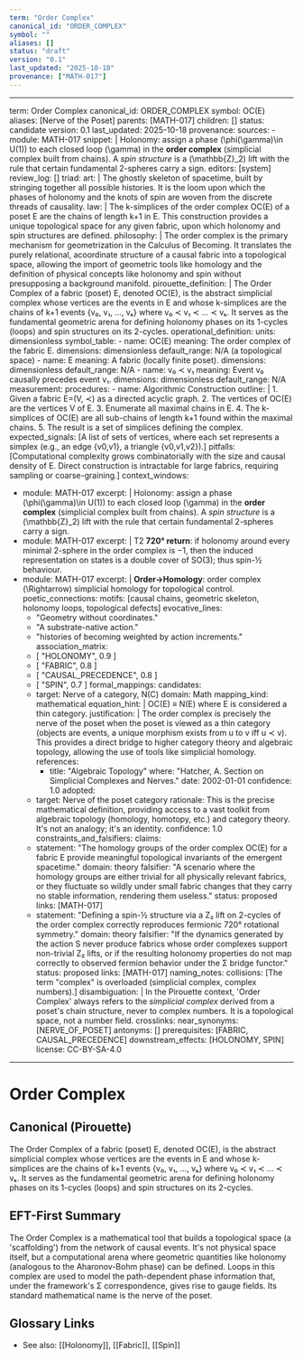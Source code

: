 ```yaml
---
term: "Order Complex"
canonical_id: "ORDER_COMPLEX"
symbol: ""
aliases: []
status: "draft"
version: "0.1"
last_updated: "2025-10-18"
provenance: ["MATH-017"]
---
```


---
term: Order Complex
canonical_id: ORDER_COMPLEX
symbol: OC(E)
aliases: [Nerve of the Poset]
parents: [MATH-017]
children: []
status: candidate
version: 0.1
last_updated: 2025-10-18
provenance:
  sources:
    - module: MATH-017
      snippet: |
        Holonomy: assign a phase (\phi(\gamma)\in U(1)) to each closed loop (\gamma) in the **order complex** (simplicial complex built from chains). A *spin structure* is a (\mathbb{Z}_2) lift with the rule that certain fundamental 2-spheres carry a sign.
  editors: [system]
  review_log: []
triad:
  art: |
    The ghostly skeleton of spacetime, built by stringing together all possible histories. It is the loom upon which the phases of holonomy and the knots of spin are woven from the discrete threads of causality.
  law: |
    The k-simplices of the order complex OC(E) of a poset E are the chains of length k+1 in E. This construction provides a unique topological space for any given fabric, upon which holonomy and spin structures are defined.
  philosophy: |
    The order complex is the primary mechanism for geometrization in the Calculus of Becoming. It translates the purely relational, acoordinate structure of a causal fabric into a topological space, allowing the import of geometric tools like homology and the definition of physical concepts like holonomy and spin without presupposing a background manifold.
pirouette_definition: |
  The Order Complex of a fabric (poset) E, denoted OC(E), is the abstract simplicial complex whose vertices are the events in E and whose k-simplices are the chains of k+1 events {v₀, v₁, ..., vₖ} where v₀ ≺ v₁ ≺ ... ≺ vₖ. It serves as the fundamental geometric arena for defining holonomy phases on its 1-cycles (loops) and spin structures on its 2-cycles.
operational_definition:
  units: dimensionless
  symbol_table:
    - name: OC(E)
      meaning: The order complex of the fabric E.
      dimensions: dimensionless
      default_range: N/A (a topological space)
    - name: E
      meaning: A fabric (locally finite poset).
      dimensions: dimensionless
      default_range: N/A
    - name: v₀ ≺ v₁
      meaning: Event v₀ causally precedes event v₁.
      dimensions: dimensionless
      default_range: N/A
  measurement:
    procedures:
      - name: Algorithmic Construction
        outline: |
          1. Given a fabric E=(V, ≺) as a directed acyclic graph.
          2. The vertices of OC(E) are the vertices V of E.
          3. Enumerate all maximal chains in E.
          4. The k-simplices of OC(E) are all sub-chains of length k+1 found within the maximal chains.
          5. The result is a set of simplices defining the complex.
        expected_signals: [A list of sets of vertices, where each set represents a simplex (e.g., an edge {v0,v1}, a triangle {v0,v1,v2}).]
        pitfalls: [Computational complexity grows combinatorially with the size and causal density of E. Direct construction is intractable for large fabrics, requiring sampling or coarse-graining.]
context_windows:
  - module: MATH-017
    excerpt: |
      Holonomy: assign a phase (\phi(\gamma)\in U(1)) to each closed loop (\gamma) in the **order complex** (simplicial complex built from chains). A *spin structure* is a (\mathbb{Z}_2) lift with the rule that certain fundamental 2-spheres carry a sign.
  - module: MATH-017
    excerpt: |
      T2 **720° return**: if holonomy around every minimal 2-sphere in the order complex is −1, then the induced representation on states is a double cover of SO(3); thus spin-½ behaviour.
  - module: MATH-017
    excerpt: |
      **Order→Homology**: order complex (\Rightarrow) simplicial homology for topological control.
poetic_connections:
  motifs: [causal chains, geometric skeleton, holonomy loops, topological defects]
  evocative_lines:
    - "Geometry without coordinates."
    - "A substrate-native action."
    - "histories of becoming weighted by action increments."
  association_matrix:
    - [ "HOLONOMY", 0.9 ]
    - [ "FABRIC", 0.8 ]
    - [ "CAUSAL_PRECEDENCE", 0.8 ]
    - [ "SPIN", 0.7 ]
formal_mappings:
  candidates:
    - target: Nerve of a category, N(C)
      domain: Math
      mapping_kind: mathematical
      equation_hint: |
        OC(E) ≡ N(E) where E is considered a thin category.
      justification: |
        The order complex is precisely the nerve of the poset when the poset is viewed as a thin category (objects are events, a unique morphism exists from u to v iff u ≺ v). This provides a direct bridge to higher category theory and algebraic topology, allowing the use of tools like simplicial homology.
      references:
        - title: "Algebraic Topology"
          where: "Hatcher, A. Section on Simplicial Complexes and Nerves."
          date: 2002-01-01
      confidence: 1.0
  adopted:
    - target: Nerve of the poset category
      rationale: This is the precise mathematical definition, providing access to a vast toolkit from algebraic topology (homology, homotopy, etc.) and category theory. It's not an analogy; it's an identity.
      confidence: 1.0
constraints_and_falsifiers:
  claims:
    - statement: "The homology groups of the order complex OC(E) for a fabric E provide meaningful topological invariants of the emergent spacetime."
      domain: theory
      falsifier: "A scenario where the homology groups are either trivial for all physically relevant fabrics, or they fluctuate so wildly under small fabric changes that they carry no stable information, rendering them useless."
      status: proposed
      links: [MATH-017]
    - statement: "Defining a spin-½ structure via a Z₂ lift on 2-cycles of the order complex correctly reproduces fermionic 720° rotational symmetry."
      domain: theory
      falsifier: "If the dynamics generated by the action S never produce fabrics whose order complexes support non-trivial Z₂ lifts, or if the resulting holonomy properties do not map correctly to observed fermion behavior under the Σ bridge functor."
      status: proposed
      links: [MATH-017]
naming_notes:
  collisions: [The term "complex" is overloaded (simplicial complex, complex numbers).]
  disambiguation: |
    In the Pirouette context, 'Order Complex' always refers to the *simplicial complex* derived from a poset's chain structure, never to complex numbers. It is a topological space, not a number field.
crosslinks:
  near_synonyms: [NERVE_OF_POSET]
  antonyms: []
  prerequisites: [FABRIC, CAUSAL_PRECEDENCE]
  downstream_effects: [HOLONOMY, SPIN]
license: CC-BY-SA-4.0
---

# Order Complex

## Canonical (Pirouette)
The Order Complex of a fabric (poset) E, denoted OC(E), is the abstract simplicial complex whose vertices are the events in E and whose k-simplices are the chains of k+1 events {v₀, v₁, ..., vₖ} where v₀ ≺ v₁ ≺ ... ≺ vₖ. It serves as the fundamental geometric arena for defining holonomy phases on its 1-cycles (loops) and spin structures on its 2-cycles.

## EFT-First Summary
The Order Complex is a mathematical tool that builds a topological space (a 'scaffolding') from the network of causal events. It's not physical space itself, but a computational arena where geometric quantities like holonomy (analogous to the Aharonov-Bohm phase) can be defined. Loops in this complex are used to model the path-dependent phase information that, under the framework's Σ correspondence, gives rise to gauge fields. Its standard mathematical name is the nerve of the poset.

## Glossary Links
- See also: [[Holonomy]], [[Fabric]], [[Spin]]